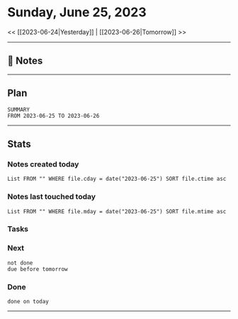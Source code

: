 


# Sunday, June 25, 2023

<< [[2023-06-24|Yesterday]] | [[2023-06-26|Tomorrow]] >>

---

## 📝 Notes




---

## Plan

```toggl
SUMMARY
FROM 2023-06-25 TO 2023-06-26
```



---
## Stats
### Notes created today
```dataview
List FROM "" WHERE file.cday = date("2023-06-25") SORT file.ctime asc
```

### Notes last touched today
```dataview
List FROM "" WHERE file.mday = date("2023-06-25") SORT file.mtime asc
```



### Tasks

### Next

```tasks
not done 
due before tomorrow
```

### Done

```tasks
done on today
```


---



